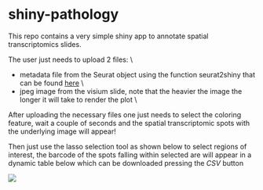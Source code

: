 # shiny-pathology
This repo contains a very simple shiny app to annotate spatial transcriptomics slides.

The user just needs to upload 2 files: \
- metadata file from the Seurat object using the function seurat2shiny that can be found [here](https://github.com/Single-Cell-Genomics-Group-CNAG-CRG/shiny-pathology/blob/main/seurat2shiny.R) \
- jpeg image from the visium slide, note that the heavier the image the longer it will take to render the plot \

After uploading the necessary files one just needs to select the coloring feature, wait a couple of seconds and the spatial transcriptomic spots with the underlying image will appear!

Then just use the lasso selection tool as shown below to select regions of interest, the barcode of the spots falling within selected are will appear in a dynamic table below which can be downloaded pressing the *CSV* button

![](img/shiny-pathology.gif)
